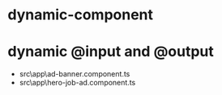 # dynamic-component
# dynamic @input and @output
- src\app\ad-banner.component.ts
- src\app\hero-job-ad.component.ts
